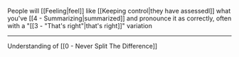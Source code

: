 People will [[Feeling|feel]] like [[Keeping control|they have assessedl]] what you've [[4 - Summarizing|summarized]] and pronounce it as correctly, often with a "[[3 - "That's right"|that's right]]" variation

---

Understanding of [[0 - Never Split The Difference]]
